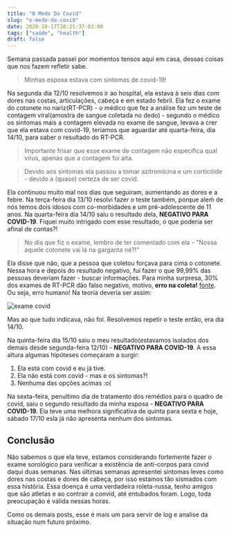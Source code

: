 ```yaml
---
title: "O Medo Da Covid"
slug: "o-medo-da-covid"
date: 2020-10-17T20:21:37-03:00
tags: ["saúde", "health"]
draft: false
---
```

Semana passada passei por momentos tensos aqui em casa, dessas  coisas que nos fazem refletir sabe.

> Minhas esposa estava com sintomas de covid-19!

Na segunda dia 12/10 resolvemos ir ao hospital, ela estava à seis dias com dores nas costas, articulações, cabeça e em estado febril.
Ela fez o exame do cotonete no nariz(RT-PCR) - o médico que fez a análise fez um teste de contagem viral(amostra de sangue coletada no dedo) - segundo o médico os sintomas mais a contagem elevada no exame de sangue, levava a crer que ela estava com covid-19, teríamos que aguardar até quarta-feira, dia 14/10, para saber o resultado do RT-PCR.

> Importante frisar que esse exame de contagem não especifica qual virus, apenas que a contagem foi alta.

> Devido aos sintomas ela passou a tomar azitromicina e um corticóide - devido a (quase) certeza de ser covid.

Ela continuou muito mal nos dias que seguiram, aumentando as dores e a febre. Na terça-feira dia 13/10 resolvi fazer o teste também, porque aleḿ de nós temos dois idosos com co-morbidades e um pré-adolescente de 11 anos. Na quarta-feira dia 14/10 saiu o resultado dela, **NEGATIVO PARA COVID-19**. Fiquei muito intrigado com esse resultado, o que poderia ser afinal de contas?!

> No dia que fiz o exame, lembro de ter comentado com ela - "Nossa aquele cotonete vai lá na garganta né?!"

Ela disse que não, que a pessoa que coletou forçava para cima o cotonete. Nessa hora e depois do resultado negativo, fui fazer o que 99,99% das pessoas deveriam fazer - buscar informações. Para minha surpresa, 30% dos exames de RT-PCR dão falso negativo, motivo, **erro na coleta!** [fonte](https://exame.com/ciencia/cerca-de-30-dos-testes-de-coronavirus-apontam-falsos-negativos/). Ou seja, erro humano! Na teoria deveria ser assim: 

![exame covid](/images/exame-covid.jpeg)

Mas ao que tudo indicava, não foi. Resolvemos repetir o teste então, era dia 14/10.

Na quinta-feira dia 15/10 saiu o meu resultado(estavamos isolados dos demais desde segunda-feira 12/10) - **NEGATIVO PARA COVID-19**. A essa altura algumas hipóteses começaram a surgir:

1. Ela está com covid e eu já tive.
2. Ela não está com covid - mas e os sintomas?!
3. Nenhuma das opções acimas :o(

Na sexta-feira, penultimo dia de tratamento dos remédios para o quadro de covid, saiu o segundo resultado da minha esposa - **NEGATIVO PARA COVID-19**. Ela teve uma melhora significativa de quinta para sexta e hoje, sábado 17/10 esla já não apresenta nenhum dos sintomas.

## Conclusão

Não sabemos o que ela teve, estamos considerando fortemente fazer o exame sorológico para verificar a existência de anti-corpos para covid daqui duas semanas. Nas últimas semanas apresentei sintomas leves como dores nas costas e dores de cabeça, por isso estamos tão sismados com essa história. Essa doença é uma verdadeira roleta-russa, tenho amigos que são atletas e ao contrair a convid, até entubados foram. Logo, toda preocupação é válida nessas horas.

Como os demais posts, esse é mais um para servir de log e analise da situação num futuro próximo.
